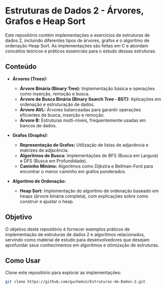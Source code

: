 # Estruturas de Dados 2 - Árvores, Grafos e Heap Sort

Este repositório contém implementações e exercícios de estruturas de dados 2, incluindo diferentes tipos de árvores, grafos e o algoritmo de ordenação Heap Sort. As implementações são feitas em C e abordam conceitos teóricos e práticos essenciais para o estudo dessas estruturas.

## Conteúdo

- **Árvores (Trees):**
  - **Árvore Binária (Binary Tree):** Implementação básica e operações como inserção, remoção e busca.
  - **Árvore de Busca Binária (Binary Search Tree - BST):** Aplicações em ordenação e estruturação de dados.
  - **Árvore AVL:** Árvores balanceadas para garantir operações eficientes de busca, inserção e remoção.
  - **Árvore B:** Estruturas multi-níveis, frequentemente usadas em bancos de dados.

- **Grafos (Graphs):**
  - **Representação de Grafos:** Utilização de listas de adjacência e matrizes de adjacência.
  - **Algoritmos de Busca:** Implementações de BFS (Busca em Largura) e DFS (Busca em Profundidade).
  - **Caminho Mínimo:** Algoritmos como Dijkstra e Bellman-Ford para encontrar o menor caminho em grafos ponderados.

- **Algoritmo de Ordenação:**
  - **Heap Sort:** Implementação do algoritmo de ordenação baseado em heaps (árvore binária completa), com explicações sobre como construir e ajustar o heap.

## Objetivo

O objetivo deste repositório é fornecer exemplos práticos de implementação de estruturas de dados 2 e algoritmos relacionados, servindo como material de estudo para desenvolvedores que desejam aprofundar seus conhecimentos em algoritmos e otimização de estruturas.

## Como Usar

Clone este repositório para explorar as implementações:

```bash
git clone https://github.com/guchemin/Estruturas-de-Dados-2.git
